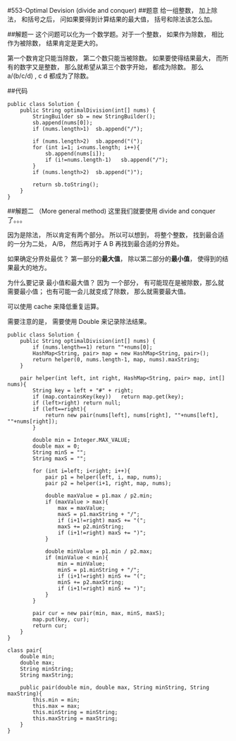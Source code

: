 #553-Optimal Devision (divide and conquer)
##题意
给一组整数， 加上除法， 和括号之后， 问如果要得到计算结果的最大值， 括号和除法该怎么加。

##解题一
这个问题可以化为一个数学题。对于一个整数， 如果作为除数， 相比作为被除数， 结果肯定是更大的。

第一个数肯定只能当除数， 第二个数只能当被除数。 如果要使得结果最大， 而所有的数字又是整数， 那么就希望从第三个数字开始， 都成为除数。 那么 a/(b/c/d) , c d 都成为了除数。

##代码
```
public class Solution {
    public String optimalDivision(int[] nums) {
        StringBuilder sb = new StringBuilder();
        sb.append(nums[0]);
        if (nums.length>1)  sb.append("/");
        
        if (nums.length>2)  sb.append("(");
        for (int i=1; i<nums.length; i++){
            sb.append(nums[i]);
            if (i!=nums.length-1)   sb.append("/");
        }
        if (nums.length>2)  sb.append(")");
        
        return sb.toString();
    }
}
```

##解题二 （More general method)
这里我们就要使用 divide and conquer 了。。。

因为是除法， 所以肯定有两个部分。 所以可以想到， 将整个整数， 找到最合适的一分为二处， A/B， 然后再对于 A B 再找到最合适的分界处。

如果确定分界处最优？ 第一部分的**最大值**， 除以第二部分的**最小值**， 使得到的结果最大的地方。

为什么要记录 最小值和最大值？ 因为 一个部分， 有可能现在是被除数，那么就需要最小值； 也有可能一会儿就变成了除数， 那么就需要最大值。

可以使用 cache 来降低重复运算。

需要注意的是， 需要使用 Double 来记录除法结果。

```
public class Solution {
    public String optimalDivision(int[] nums) {
        if (nums.length==1) return ""+nums[0];
        HashMap<String, pair> map = new HashMap<String, pair>();
        return helper(0, nums.length-1, map, nums).maxString;
    }
    
    pair helper(int left, int right, HashMap<String, pair> map, int[] nums){
        String key = left + "#" + right;
        if (map.containsKey(key))   return map.get(key);
        if (left>right) return null;
        if (left==right){
            return new pair(nums[left], nums[right], ""+nums[left], ""+nums[right]);
        }
        
        double min = Integer.MAX_VALUE;
        double max = 0;
        String minS = "";
        String maxS = "";
        
        for (int i=left; i<right; i++){
            pair p1 = helper(left, i, map, nums);
            pair p2 = helper(i+1, right, map, nums);
            
            double maxValue = p1.max / p2.min;
            if (maxValue > max){
                max = maxValue;
                maxS = p1.maxString + "/";
                if (i+1!=right) maxS += "(";
                maxS += p2.minString;
                if (i+1!=right) maxS += ")";
            }
            
            double minValue = p1.min / p2.max;
            if (minValue < min){
                min = minValue;
                minS = p1.minString + "/";
                if (i+1!=right) minS += "(";
                minS += p2.maxString;
                if (i+1!=right) minS += ")";
            }
        }
        
        pair cur = new pair(min, max, minS, maxS);
        map.put(key, cur);
        return cur;
    }
}

class pair{
    double min;
    double max;
    String minString;
    String maxString;
    
    public pair(double min, double max, String minString, String maxString){
        this.min = min;
        this.max = max;
        this.minString = minString;
        this.maxString = maxString;
    }
}
```